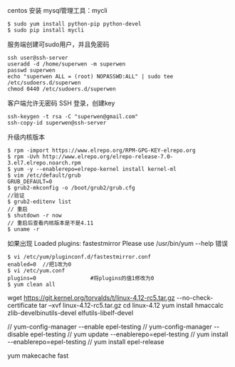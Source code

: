 centos 安装 mysql管理工具：mycli  
```
$ sudo yum install python-pip python-devel
$ sudo pip install mycli
```

服务端创建可sudo用户，并且免密码    
```
ssh user@ssh-server
useradd -d /home/superwen -m superwen
passwd superwen
echo "superwen ALL = (root) NOPASSWD:ALL" | sudo tee /etc/sudoers.d/superwen
chmod 0440 /etc/sudoers.d/superwen
```

客户端允许无密码 SSH 登录，创建key  
```
ssh-keygen -t rsa -C "superwen@gmail.com"
ssh-copy-id superwen@ssh-server
```

升级内核版本  
```
$ rpm -import https://www.elrepo.org/RPM-GPG-KEY-elrepo.org
$ rpm -Uvh http://www.elrepo.org/elrepo-release-7.0-3.el7.elrepo.noarch.rpm
$ yum -y --enablerepo=elrepo-kernel install kernel-ml
$ vim /etc/default/grub
GRUB_DEFAULT=0
$ grub2-mkconfig -o /boot/grub2/grub.cfg
//验证
$ grub2-editenv list
// 重启
$ shutdown -r now
// 重启后查看内核版本是不是4.11
$ uname -r
```

如果出现  Loaded plugins: fastestmirror Please use /usr/bin/yum --help 错误  
```
$ vi /etc/yum/pluginconf.d/fastestmirror.conf    
enabled=0  //把1改为0  
$ vi /etc/yum.conf
plugins=0                 #将plugins的值1修改为0
$ yum clean all
```

wget https://git.kernel.org/torvalds/t/linux-4.12-rc5.tar.gz --no-check-certificate
tar –xvf linux-4.12-rc5.tar.gz
cd linux-4.12
yum install hmaccalc zlib-develbinutils-devel elfutils-libelf-devel

// yum-config-manager --enable epel-testing 
// yum-config-manager --disable epel-testing 
// yum update --enablerepo=epel-testing
// yum install <foo> --enablerepo=epel-testing
// yum install epel-release

yum makecache fast
